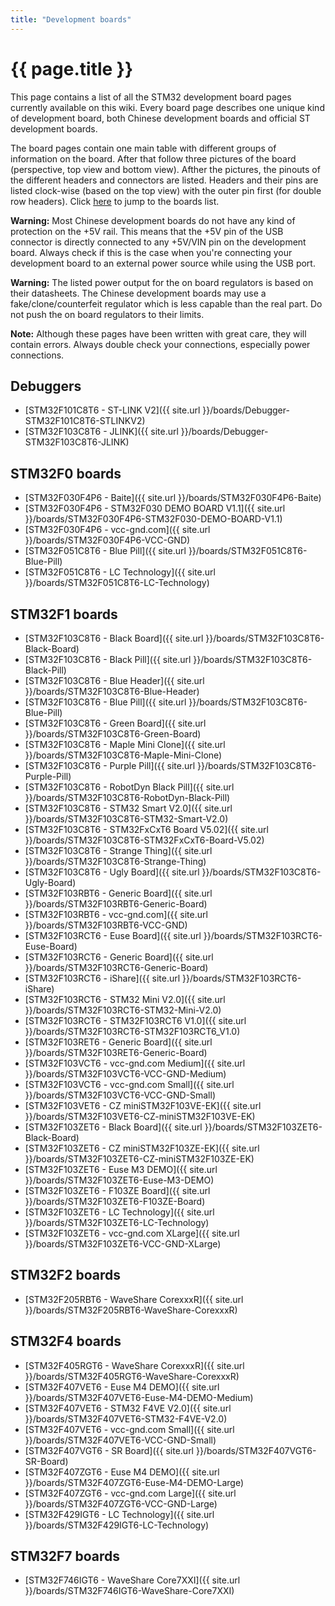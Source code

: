 ```yaml
---
title: "Development boards"
---
```


# {{ page.title }}

This page contains a list of all the STM32 development board pages currently available on this wiki. Every board page describes one unique kind of development board, both Chinese development boards and official ST development boards.

The board pages contain one main table with different groups of information on the board. After that follow three pictures of the board (perspective, top view and bottom view). Afther the pictures, the pinouts of the different headers and connectors are listed. Headers and their pins are listed clock-wise (based on the top view) with the outer pin first (for double row headers). Click [here](#debuggers) to jump to the boards list.

**Warning:** Most Chinese development boards do not have any kind of protection on the +5V rail. This means that the +5V pin of the USB connector is directly connected to any +5V/VIN pin on the development board. Always check if this is the case when you're connecting your development board to an external power source while using the USB port.

**Warning:** The listed power output for the on board regulators is based on their datasheets. The Chinese development boards may use a fake/clone/counterfeit regulator which is less capable than the real part. Do not push the on board regulators to their limits.

**Note:** Although these pages have been written with great care, they will contain errors. Always double check your connections, especially power connections.

## Debuggers

 * [STM32F101C8T6 - ST-LINK V2]({{ site.url }}/boards/Debugger-STM32F101C8T6-STLINKV2)
 * [STM32F103C8T6 - JLINK]({{ site.url }}/boards/Debugger-STM32F103C8T6-JLINK)

## STM32F0 boards

 * [STM32F030F4P6 - Baite]({{ site.url }}/boards/STM32F030F4P6-Baite)
 * [STM32F030F4P6 - STM32F030 DEMO BOARD V1.1]({{ site.url }}/boards/STM32F030F4P6-STM32F030-DEMO-BOARD-V1.1)
 * [STM32F030F4P6 - vcc-gnd.com]({{ site.url }}/boards/STM32F030F4P6-VCC-GND)
 * [STM32F051C8T6 - Blue Pill]({{ site.url }}/boards/STM32F051C8T6-Blue-Pill)
 * [STM32F051C8T6 - LC Technology]({{ site.url }}/boards/STM32F051C8T6-LC-Technology)

## STM32F1 boards

 * [STM32F103C8T6 - Black Board]({{ site.url }}/boards/STM32F103C8T6-Black-Board)
 * [STM32F103C8T6 - Black Pill]({{ site.url }}/boards/STM32F103C8T6-Black-Pill)
 * [STM32F103C8T6 - Blue Header]({{ site.url }}/boards/STM32F103C8T6-Blue-Header)
 * [STM32F103C8T6 - Blue Pill]({{ site.url }}/boards/STM32F103C8T6-Blue-Pill)
 * [STM32F103C8T6 - Green Board]({{ site.url }}/boards/STM32F103C8T6-Green-Board)
 * [STM32F103C8T6 - Maple Mini Clone]({{ site.url }}/boards/STM32F103C8T6-Maple-Mini-Clone)
 * [STM32F103C8T6 - Purple Pill]({{ site.url }}/boards/STM32F103C8T6-Purple-Pill)
 * [STM32F103C8T6 - RobotDyn Black Pill]({{ site.url }}/boards/STM32F103C8T6-RobotDyn-Black-Pill)
 * [STM32F103C8T6 - STM32 Smart V2.0]({{ site.url }}/boards/STM32F103C8T6-STM32-Smart-V2.0)
 * [STM32F103C8T6 - STM32FxCxT6 Board V5.02]({{ site.url }}/boards/STM32F103C8T6-STM32FxCxT6-Board-V5.02)
 * [STM32F103C8T6 - Strange Thing]({{ site.url }}/boards/STM32F103C8T6-Strange-Thing)
 * [STM32F103C8T6 - Ugly Board]({{ site.url }}/boards/STM32F103C8T6-Ugly-Board)
 * [STM32F103RBT6 - Generic Board]({{ site.url }}/boards/STM32F103RBT6-Generic-Board)
 * [STM32F103RBT6 - vcc-gnd.com]({{ site.url }}/boards/STM32F103RBT6-VCC-GND)
 * [STM32F103RCT6 - Euse Board]({{ site.url }}/boards/STM32F103RCT6-Euse-Board)
 * [STM32F103RCT6 - Generic Board]({{ site.url }}/boards/STM32F103RCT6-Generic-Board)
 * [STM32F103RCT6 - iShare]({{ site.url }}/boards/STM32F103RCT6-iShare)
 * [STM32F103RCT6 - STM32 Mini V2.0]({{ site.url }}/boards/STM32F103RCT6-STM32-Mini-V2.0)
 * [STM32F103RCT6 - STM32F103RCT6 V1.0]({{ site.url }}/boards/STM32F103RCT6-STM32F103RCT6_V1.0)
 * [STM32F103RET6 - Generic Board]({{ site.url }}/boards/STM32F103RET6-Generic-Board)
 * [STM32F103VCT6 - vcc-gnd.com Medium]({{ site.url }}/boards/STM32F103VCT6-VCC-GND-Medium)
 * [STM32F103VCT6 - vcc-gnd.com Small]({{ site.url }}/boards/STM32F103VCT6-VCC-GND-Small)
 * [STM32F103VET6 - CZ miniSTM32F103VE-EK]({{ site.url }}/boards/STM32F103VET6-CZ-miniSTM32F103VE-EK)
 * [STM32F103ZET6 - Black Board]({{ site.url }}/boards/STM32F103ZET6-Black-Board)
 * [STM32F103ZET6 - CZ miniSTM32F103ZE-EK]({{ site.url }}/boards/STM32F103ZET6-CZ-miniSTM32F103ZE-EK)
 * [STM32F103ZET6 - Euse M3 DEMO]({{ site.url }}/boards/STM32F103ZET6-Euse-M3-DEMO)
 * [STM32F103ZET6 - F103ZE Board]({{ site.url }}/boards/STM32F103ZET6-F103ZE-Board)
 * [STM32F103ZET6 - LC Technology]({{ site.url }}/boards/STM32F103ZET6-LC-Technology)
 * [STM32F103ZET6 - vcc-gnd.com XLarge]({{ site.url }}/boards/STM32F103ZET6-VCC-GND-XLarge)

## STM32F2 boards

 * [STM32F205RBT6 - WaveShare CorexxxR]({{ site.url }}/boards/STM32F205RBT6-WaveShare-CorexxxR)

## STM32F4 boards

 * [STM32F405RGT6 - WaveShare CorexxxR]({{ site.url }}/boards/STM32F405RGT6-WaveShare-CorexxxR)
 * [STM32F407VET6 - Euse M4 DEMO]({{ site.url }}/boards/STM32F407VET6-Euse-M4-DEMO-Medium)
 * [STM32F407VET6 - STM32 F4VE V2.0]({{ site.url }}/boards/STM32F407VET6-STM32-F4VE-V2.0)
 * [STM32F407VET6 - vcc-gnd.com Small]({{ site.url }}/boards/STM32F407VET6-VCC-GND-Small)
 * [STM32F407VGT6 - SR Board]({{ site.url }}/boards/STM32F407VGT6-SR-Board)
 * [STM32F407ZGT6 - Euse M4 DEMO]({{ site.url }}/boards/STM32F407ZGT6-Euse-M4-DEMO-Large)
 * [STM32F407ZGT6 - vcc-gnd.com Large]({{ site.url }}/boards/STM32F407ZGT6-VCC-GND-Large)
 * [STM32F429IGT6 - LC Technology]({{ site.url }}/boards/STM32F429IGT6-LC-Technology)

## STM32F7 boards

 * [STM32F746IGT6 - WaveShare Core7XXI]({{ site.url }}/boards/STM32F746IGT6-WaveShare-Core7XXI)
